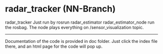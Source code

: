 # radar_tracker (NN-Branch)
radar_tracker
Just run by rosrun radar_estimator radar_estimator_node
run the rosbag. 
The node plays everything on /sensor_visualization topic.

---
Documentation of the code is provided in doc folder. Just click the index file there, and an html page for the code will pop up.
